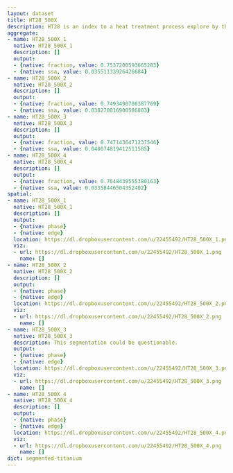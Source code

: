```yaml
---
layout: dataset
title: HT28_500X
description: HT28 is an index to a heat treatment process explore by the data generaters. The microscope images were collected at 500X.  I have learned that large black regions that are not elongated indicate poor segmentation.
aggregate:
- name: HT28_500X_1
  native: HT28_500X_1
  description: []
  output:
  - {native: fraction, value: 0.7537200593665283}
  - {native: ssa, value: 0.03551133926426684}
- name: HT28_500X_2
  native: HT28_500X_2
  description: []
  output:
  - {native: fraction, value: 0.7493490700387769}
  - {native: ssa, value: 0.038270016900586803}
- name: HT28_500X_3
  native: HT28_500X_3
  description: []
  output:
  - {native: fraction, value: 0.7471436471237546}
  - {native: ssa, value: 0.040074819412511585}
- name: HT28_500X_4
  native: HT28_500X_4
  description: []
  output:
  - {native: fraction, value: 0.7648439555380163}
  - {native: ssa, value: 0.03358446504352402}
spatial:
- name: HT28_500X_1
  native: HT28_500X_1
  description: []
  output:
  - {native: phase}
  - {native: edge}
  location: https://dl.dropboxusercontent.com/u/22455492/HT28_500X_1.png
  viz:
  - url: https://dl.dropboxusercontent.com/u/22455492/HT28_500X_1.png
    name: []
- name: HT28_500X_2
  native: HT28_500X_2
  description: []
  output:
  - {native: phase}
  - {native: edge}
  location: https://dl.dropboxusercontent.com/u/22455492/HT28_500X_2.png
  viz:
  - url: https://dl.dropboxusercontent.com/u/22455492/HT28_500X_2.png
    name: []
- name: HT28_500X_3
  native: HT28_500X_3
  description: This segmentation could be questionable.
  output:
  - {native: phase}
  - {native: edge}
  location: https://dl.dropboxusercontent.com/u/22455492/HT28_500X_3.png
  viz:
  - url: https://dl.dropboxusercontent.com/u/22455492/HT28_500X_3.png
    name: []
- name: HT28_500X_4
  native: HT28_500X_4
  description: []
  output:
  - {native: phase}
  - {native: edge}
  location: https://dl.dropboxusercontent.com/u/22455492/HT28_500X_4.png
  viz:
  - url: https://dl.dropboxusercontent.com/u/22455492/HT28_500X_4.png
    name: []
dict: segmented-titanium
---
```


